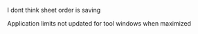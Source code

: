 ﻿I dont think sheet order is saving


Application limits not updated for tool windows when maximized